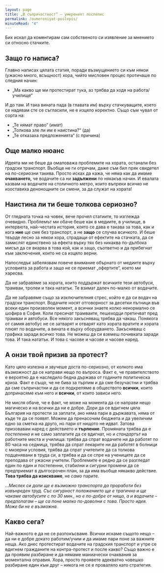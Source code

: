 ```yaml
---
layout: page
title: „В съпричастност“ – умереният послепис
permalink: /oumereniyat-poslepis/
minuteRead: "4"
---
```

Бих искал да коментирам сам собственото си изявление за мнението си относно стачките.
## Защо го написа?
Главно написах цялата статия, поради възмущението си към някои (ужасно много, всъщност) хора, чийто мисловен процес протичаше по следния начин:
- „Ма какво ще ми протестират тука, аз трябва да ходя на работа/училище“

И до там. И така вината пада (в главата им) върху стачкуващите, което се надявам сте се съгласили, не е изцяло коректно. Също съм чувал от сорта на:
- „Те нямат право“ (имат)
- „Толкова зле ли им е наистина?“ (да)
- „Те отказаха предложенията“ (с причина)


## Още малко нюанс
Идеята ми не беше да омаловажа проблемите на хората, останали без градски транспорт. Въобще не ги отричам, даже съм бил пряк свидетел на по-сериозни такива. Просто исках да кажа, че няма как да имаме **очакването,** че водачите са ни **задължени** по някакъв начин. И евалата казвам на водачите на столичното метро, които въпреки всичко не изоставиха денонощните си смени, за да служат на хората!
## Наистина ли ти беше толкова сериозно?
От гледната точка на човек, вече прочел статиите, то изглежда очевидно. Проблемът ми обаче беше как в медиите, в училище, в интервюта, най-честата история, която се дава е такава за това, как и кога **ние** ще сме без транспорт, а не **защо** се случва всичкото. И беше твърде лесно за някои хора, страдащи от ефектите на стачката, да се замислят единствено за ефекта върху тях без никаква по-дълбока мисъл да се вкарва в това кой, как и защо, съответно и да прибегнат към заключения, които не са изцяло верни.

Напоследък забелязвам повече внимание обърнато от медиите върху условията за работа и защо не се приемат „офертите“, което ми харесва.

Да не забравяме за хората, които поддържат всичките тези автобуси, трамваи, тролеи и така нататък. Те взимат далеч по-малко от водачите.

Да не забравяме също за изключителния стрес, който е да си водач на градски транспорт. Водачите носят отговорност за десетки пътници във всеки един произволен момент, а всички знаете колко ненормално се шофира в София. Коли пресичат трамваите, пешеходци претичват пред трамваи и автобуси. Все някого закъсняващ трябва да чакаш. Понякога от самия автобус не се затварят и отварят като хората вратите и хората плюят по водачите, а вината е върху оборудването. Закъсняваш с графика заради всичко това. Не можеш да си вземеш почивката заради това. И така нататък. И това с часове и часове и часове наред.
## А онзи твой призив за протест?
Като цяло излезна и звучеше доста по-сериозно, от колкото има възможност да се направи нещо по въпроса. Факт е, че правителството е вероятно да е наследило бедна държава от годините политическа криза. Факт е също, че не бива за търпим и да сме безучастни и трябва да сме съпричастни и да се подкрепяме в обществото **всички**, които допринасяме към него и **всички**, от които зависи него.

Не мисля обаче, че е факт, че може на момента да се направи нещо магическо и на всички да ни е добре. Дори да се вдигнем цяла България на протести за заплати, ако няма пари в държавата, няма от къде те да се появят. Можем да пренасочим бюджета и да увеличим едно за сметка на друго, но пари от нищото не идват. Затова призовавам наред с действието и **търпение**. Промяната трябва да е *постепенна* и не само заплатите да се вдигнат, но и *стандартът* на работните места и училища: трябва да спрат водачите ни да работят по 80 часа на седмица, трябва да спрат лекарите ни да работят в болници с мизерни условия, трябва да спрат учителите да са толкова подценявани в труда си, а трябва и да се спре на учениците да се преподава от ужасни учители. Проблемите е редно да се разгледат един по един и постепенни, стабилни и сигурни промени да се предприемат в дългосрочен план, за да има въобще някакво действие. **Това трябва да изискваме**, не *само* парите.

*...Мислех си дали ще е възможно транспорта да проработи без извънреден труд. Със сигурност положението ще е трагично и ще чакаме автобусите с по 30 мин., но е по-добре от нищо, а и водачите – предполагам – ще са поне малко по-доволни с това. Просто идея. Може би не е възможна.*

## Какво сега?
Най-важното е да не се разпокъсваме. Всички искаме същото нещо – да ни е добре докато работим/учим и да имаме пари поне за важните неща. Ако днес протестират водачите на градския транспорт и утре се вдигнем гражданите на контра-протест и после какво? Също важно е да проявим разбиране и да нямаме маниачески очаквания за моментална оправия. Хора, просто проявете адекватно човешко разбиране един към друг – никога не се е проваляло като стратегия.